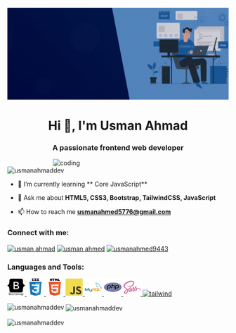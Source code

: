 ![logo](https://github.com/UsmanAhmadDev/UsmanAhmadDev/blob/main/Add%20a%20subheading.gif)

<h1 align="center">Hi 👋, I'm Usman Ahmad</h1>
<h3 align="center">A passionate frontend web developer</h3>

<img align="right" alt="coding" width="400" src="https://user-images.githubusercontent.com/55389276/140866485-8fb1c876-9a8f-4d6a-98dc-08c4981eaf70.gif">

<p align="left"> <img src="https://komarev.com/ghpvc/?username=usmanahmaddev&label=Profile%20views&color=0e75b6&style=flat" alt="usmanahmaddev" /> </p>

- 🌱 I’m currently learning ** Core JavaScript**

- 💬 Ask me about **HTML5, CSS3, Bootstrap, TailwindCSS, JavaScript**

- 📫 How to reach me **usmanahmed5776@gmail.com**

<h3 align="left">Connect with me:</h3>
<p align="left">
<a href="https://www.linkedin.com/in/usmanahmadrajput/" target="blank"><img align="center" src="https://raw.githubusercontent.com/rahuldkjain/github-profile-readme-generator/master/src/images/icons/Social/linked-in-alt.svg" alt="usman ahmad" height="30" width="40" /></a>
<a href="https://fb.com/usman ahmed" target="blank"><img align="center" src="https://raw.githubusercontent.com/rahuldkjain/github-profile-readme-generator/master/src/images/icons/Social/facebook.svg" alt="usman ahmed" height="30" width="40" /></a>
<a href="https://instagram.com/usmanahmed9443" target="blank"><img align="center" src="https://raw.githubusercontent.com/rahuldkjain/github-profile-readme-generator/master/src/images/icons/Social/instagram.svg" alt="usmanahmed9443" height="30" width="40" /></a>
</p>

<h3 align="left">Languages and Tools:</h3>
<p align="left"> <a href="https://getbootstrap.com" target="_blank" rel="noreferrer"> <img src="https://raw.githubusercontent.com/devicons/devicon/master/icons/bootstrap/bootstrap-plain-wordmark.svg" alt="bootstrap" width="40" height="40"/> </a> <a href="https://www.w3schools.com/css/" target="_blank" rel="noreferrer"> <img src="https://raw.githubusercontent.com/devicons/devicon/master/icons/css3/css3-original-wordmark.svg" alt="css3" width="40" height="40"/> </a> <a href="https://www.w3.org/html/" target="_blank" rel="noreferrer"> <img src="https://raw.githubusercontent.com/devicons/devicon/master/icons/html5/html5-original-wordmark.svg" alt="html5" width="40" height="40"/> </a> <a href="https://developer.mozilla.org/en-US/docs/Web/JavaScript" target="_blank" rel="noreferrer"> <img src="https://raw.githubusercontent.com/devicons/devicon/master/icons/javascript/javascript-original.svg" alt="javascript" width="40" height="40"/> </a> <a href="https://www.mysql.com/" target="_blank" rel="noreferrer"> <img src="https://raw.githubusercontent.com/devicons/devicon/master/icons/mysql/mysql-original-wordmark.svg" alt="mysql" width="40" height="40"/> </a> <a href="https://www.php.net" target="_blank" rel="noreferrer"> <img src="https://raw.githubusercontent.com/devicons/devicon/master/icons/php/php-original.svg" alt="php" width="40" height="40"/> </a> <a href="https://sass-lang.com" target="_blank" rel="noreferrer"> <img src="https://raw.githubusercontent.com/devicons/devicon/master/icons/sass/sass-original.svg" alt="sass" width="40" height="40"/> </a> <a href="https://tailwindcss.com/" target="_blank" rel="noreferrer"> <img src="https://www.vectorlogo.zone/logos/tailwindcss/tailwindcss-icon.svg" alt="tailwind" width="40" height="40"/> </a> </p>

<p><img align="left" src="https://github-readme-stats.vercel.app/api/top-langs?username=usmanahmaddev&show_icons=true&locale=en&layout=compact" alt="usmanahmaddev" /></p>

<p>&nbsp;<img align="center" src="https://github-readme-stats.vercel.app/api?username=usmanahmaddev&show_icons=true&locale=en" alt="usmanahmaddev" /></p>

<p><img align="center" src="https://github-readme-streak-stats.herokuapp.com/?user=usmanahmaddev&" alt="usmanahmaddev" /></p>





